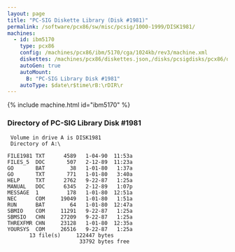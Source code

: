 ```yaml
---
layout: page
title: "PC-SIG Diskette Library (Disk #1981)"
permalink: /software/pcx86/sw/misc/pcsig/1000-1999/DISK1981/
machines:
  - id: ibm5170
    type: pcx86
    config: /machines/pcx86/ibm/5170/cga/1024kb/rev3/machine.xml
    diskettes: /machines/pcx86/diskettes.json,/disks/pcsigdisks/pcx86/diskettes.json
    autoGen: true
    autoMount:
      B: "PC-SIG Library Disk #1981"
    autoType: $date\r$time\rB:\rDIR\r
---
```


{% include machine.html id="ibm5170" %}

### Directory of PC-SIG Library Disk #1981

     Volume in drive A is DISK1981
     Directory of A:\

    FILE1981 TXT      4589   1-04-90  11:53a
    FILES_5  DOC       507   2-12-89  11:23a
    GO       BAT        38   1-01-80   1:37a
    GO       TXT       771   1-01-80   3:40a
    HELP     TXT      2762   9-22-87   1:25a
    MANUAL   DOC      6345   2-12-89   1:07p
    MESSAGE  1         178   1-01-80  12:51a
    NEC      COM     19049   1-01-80   1:51a
    RUN      BAT        64   1-01-80  12:47a
    SBMIO    COM     11291   9-22-87   1:25a
    SBMSIO   CHN     27209   9-22-87   1:25a
    THREXFMR CHN     23128   1-01-80  12:35a
    YOURSYS  COM     26516   9-22-87   1:25a
           13 file(s)     122447 bytes
                           33792 bytes free
